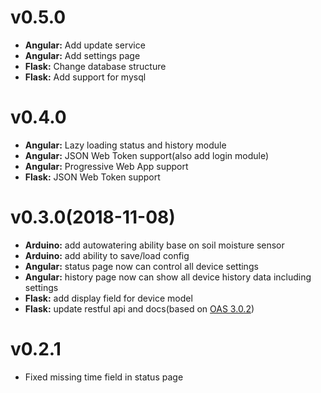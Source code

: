 # v0.5.0
* **Angular:** Add update service
* **Angular:** Add settings page
* **Flask:** Change database structure
* **Flask:** Add support for mysql
# v0.4.0
* **Angular:** Lazy loading status and history module
* **Angular:** JSON Web Token support(also add login module)
* **Angular:** Progressive Web App support
* **Flask:** JSON Web Token support
# v0.3.0(2018-11-08)
* **Arduino:** add autowatering ability base on soil moisture sensor
* **Arduino:** add ability to save/load config
* **Angular:** status page now can control all device settings
* **Angular:** history page now can show all device history data including settings
* **Flask:** add display field for device model
* **Flask:** update restful api and docs(based on [OAS 3.0.2](https://github.com/OAI/OpenAPI-Specification/blob/master/versions/3.0.2.md))
# v0.2.1
* Fixed missing time field in status page
